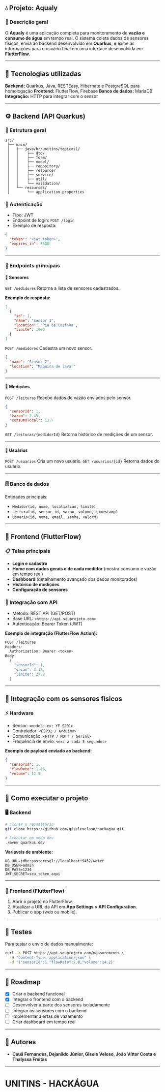 ## 💧 Projeto: Aqualy

### 🧩 Descrição geral

O **Aqualy** é uma aplicação completa para monitoramento de **vazão e consumo de água** em tempo real.
O sistema coleta dados de sensores físicos, envia ao backend desenvolvido em **Quarkus**, e exibe as informações para o usuário final em uma interface desenvolvida em **FlutterFlow**.

---

## 🚀 Tecnologias utilizadas

**Backend:** Quarkus, Java, RESTEasy, Hibernate e PostgreSQL para homologação
**Frontend:** FlutterFlow, Firebase 
**Banco de dados:** MariaDB
**Integração:** HTTP para integrar com o sensor

---

## ⚙️ Backend (API Quarkus)

### 📁 Estrutura geral

```
src/
 ├── main/
 │   ├── java/br/unitins/topicos1/
 │   │    ├── dto/
 │   │    ├── form/
 │   │    ├── model/
 │   │    ├── repository/
 │   │    ├── resource/
 │   │    ├── service/
 │   │    ├── util/
 │   │    └── validation/
 │   └── resources/
 │        └── application.properties
```

### 🔐 Autenticação

* Tipo: JWT 
* Endpoint de login: `POST /login`
* Exemplo de resposta:

```json
{
  "token": "<jwt_token>",
  "expires_in": 3600
}
```

---

### 🌊 Endpoints principais

#### 🔹 **Sensores**

`GET /medidores`
Retorna a lista de sensores cadastrados.

**Exemplo de resposta:**

```json
[
  {
    "id": 1,
    "name": "Sensor 1",
    "location": "Pia da Cozinha",
    "limite": 1000
  }
]
```

`POST /medidores`
Cadastra um novo sensor.

```json
{
  "name": "Sensor 2",
  "location": "Maquina de lavar"
}
```

---

#### 🔹 **Medições**

`POST /leituras`
Recebe dados de vazão enviados pelo sensor.

```json
{
  "sensorId": 1,
  "vazao": 2.45,
  "consumoTotal": 13.7
}
```

`GET /leituras/{medidorId}`
Retorna histórico de medições de um sensor.

---

#### 🔹 **Usuários**

`POST /usuarios`
Cria um novo usuário.
`GET /usuarios/{id}`
Retorna dados do usuário.

---

### 🗄️ Banco de dados

Entidades principais:

* `Medidor(id, nome, localizacao, limite)`
* `Leitura(id, sensor_id, vazao, volume, timestamp)`
* `Usuario(id, nome, email, senha, valorM)`

---

## 📱 Frontend (FlutterFlow)

### 📋 Telas principais

* **Login e cadastro**
* **Home com dados gerais e de cada medidor** (mostra consumo e vazão em tempo real)
* **Dashboard** (detalhamento avançado dos dados monitorados)
* **Histórico de medições**
* **Configuração de sensores**

### 🔌 Integração com API

* Método: REST API (GET/POST)
* Base URL: `<https://api.seuprojeto.com>`
* Autenticação: Bearer Token (JWT)

**Exemplo de integração (FlutterFlow Action):**

```dart
POST /leituras
Headers:
  Authorization: Bearer <token>
Body:
  {
    "sensorId": 1,
    "vazao": 3.12,
    "limite": 27.8
  }
```

---

## 🧠 Integração com os sensores físicos

### ⚡ Hardware

* Sensor: `<modelo ex: YF-S201>`
* Controlador: `<ESP32 / Arduino>`
* Comunicação: `<HTTP / MQTT / Serial>`
* Frequência de envio: `<ex: a cada 5 segundos>`

**Exemplo de payload enviado ao backend:**

```json
{
  "sensorId": 1,
  "flowRate": 1.86,
  "volume": 12.5
}
```

---

## 🧩 Como executar o projeto

### 🖥️ Backend

```bash
# Clonar o repositório
git clone https://github.com/giseleveloso/hackagua.git

# Executar em modo dev
./mvnw quarkus:dev
```

**Variáveis de ambiente:**

```
DB_URL=jdbc:postgresql://localhost:5432/water
DB_USER=admin
DB_PASS=1234
JWT_SECRET=seu_token_aqui
```

---

### 📱 Frontend (FlutterFlow)

1. Abrir o projeto no FlutterFlow.
2. Atualizar a URL da API em **App Settings > API Configuration**.
3. Publicar o app (web ou mobile).

---

## 🧪 Testes

Para testar o envio de dados manualmente:

```bash
curl -X POST https://api.seuprojeto.com/measurements \
  -H "Content-Type: application/json" \
  -d '{"sensorId":1,"flowRate":2.8,"volume":14.2}'
```

---

## 🧭 Roadmap

* [x] Criar o backend funcional
* [x] Integrar o frontend com o backend
* [ ] Desenvolver a parte dos sensores isoladamente
* [ ] Integrar os sensores com o backend
* [ ] Implementar alertas de vazamento
* [ ] Criar dashboard em tempo real

---

## 👥 Autores

* **Cauã Fernandes, Dejanildo Júnior, Gisele Veloso, João Víttor Costa e Thalyssa Freitas**

---

# UNITINS - HACKÁGUA


